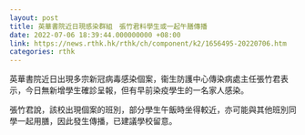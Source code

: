 ```yaml
---
layout: post
title: 英華書院近日現感染群組　張竹君料學生或一起午膳傳播
date: 2022-07-06 18:39:44.000000000 +08:00
link: https://news.rthk.hk/rthk/ch/component/k2/1656495-20220706.htm
categories: rthk
---
```


英華書院近日出現多宗新冠病毒感染個案，衞生防護中心傳染病處主任張竹君表示，今日無新增學生確診呈報，但有早前染疫學生的一名家人感染。

張竹君說，該校出現個案的班別，部分學生午飯時坐得較近，亦可能與其他班別同學一起用膳，因此發生傳播，已建議學校留意。
